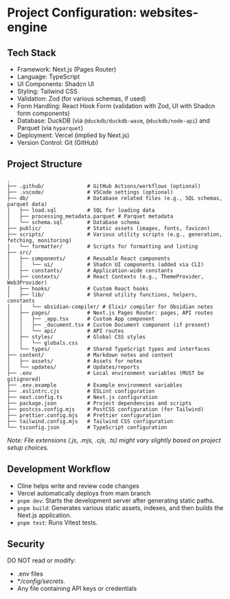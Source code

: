 # Project Configuration: websites-engine

## Tech Stack

- Framework: Next.js (Pages Router)
- Language: TypeScript
- UI Components: Shadcn UI
- Styling: Tailwind CSS
- Validation: Zod (for various schemas, if used)
- Form Handling: React Hook Form (validation with Zod, UI with Shadcn form components)
- Database: DuckDB (via `@duckdb/duckdb-wasm`, `@duckdb/node-api`) and Parquet (via `hyparquet`)
- Deployment: Vercel (implied by Next.js)
- Version Control: Git (GitHub)

## Project Structure

```
.
├── .github/              # GitHub Actions/workflows (optional)
├── .vscode/              # VSCode settings (optional)
├── db/                   # Database related files (e.g., SQL schemas, parquet data)
│   ├── load.sql          # SQL for loading data
│   ├── processing_metadata.parquet # Parquet metadata
│   └── schema.sql        # Database schema
├── public/               # Static assets (images, fonts, favicon)
├── scripts/              # Various utility scripts (e.g., generation, fetching, monitoring)
│   └── formatter/        # Scripts for formatting and linting
├── src/
│   ├── components/       # Reusable React components
│   │   └── ui/           # Shadcn UI components (added via CLI)
│   ├── constants/        # Application-wide constants
│   ├── contexts/         # React Contexts (e.g., ThemeProvider, Web3Provider)
│   ├── hooks/            # Custom React hooks
│   ├── lib/              # Shared utility functions, helpers, constants
│   │   └── obsidian-compiler/ # Elixir compiler for Obsidian notes
│   ├── pages/            # Next.js Pages Router: pages, API routes
│   │   ├── _app.tsx      # Custom App component
│   │   ├── _document.tsx # Custom Document component (if present)
│   │   └── api/          # API routes
│   ├── styles/           # Global CSS styles
│   │   └── globals.css
│   └── types/            # Shared TypeScript types and interfaces
├── content/              # Markdown notes and content
│   ├── assets/           # Assets for notes
│   └── updates/          # Updates/reports
├── .env                  # Local environment variables (MUST be gitignored)
├── .env.example          # Example environment variables
├── .eslintrc.cjs         # ESLint configuration
├── next.config.ts        # Next.js configuration
├── package.json          # Project dependencies and scripts
├── postcss.config.mjs    # PostCSS configuration (for Tailwind)
├── prettier.config.mjs   # Prettier configuration
├── tailwind.config.mjs   # Tailwind CSS configuration
└── tsconfig.json         # TypeScript configuration
```

_Note: File extensions (.js, .mjs, .cjs, .ts) might vary slightly based on project setup choices._

## Development Workflow

- Cline helps write and review code changes
- Vercel automatically deploys from main branch
- `pnpm dev`: Starts the development server after generating static paths.
- `pnpm build`: Generates various static assets, indexes, and then builds the Next.js application.
- `pnpm test`: Runs Vitest tests.

## Security

DO NOT read or modify:

- .env files
- \*_/config/secrets._
- Any file containing API keys or credentials
